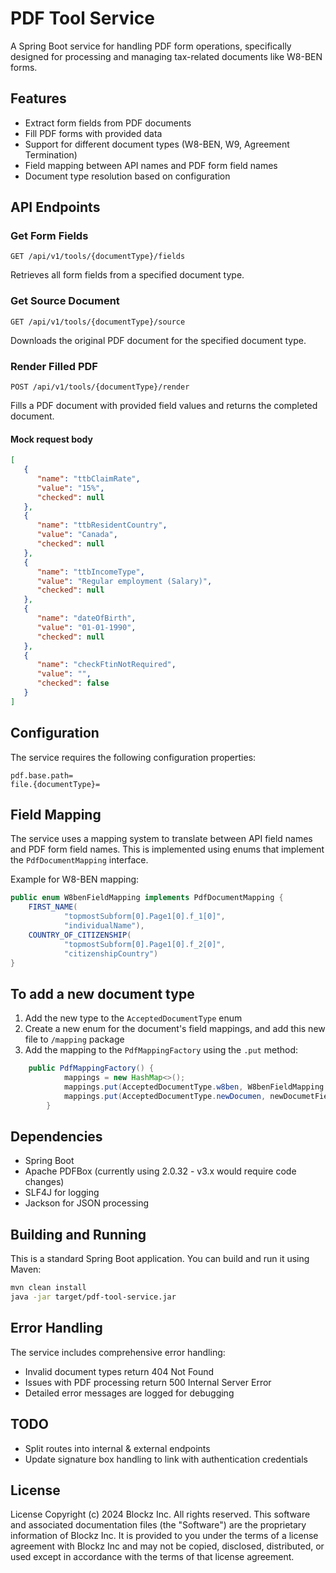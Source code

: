 # PDF Tool Service

A Spring Boot service for handling PDF form operations, specifically designed for processing and managing tax-related documents like W8-BEN forms.

## Features

- Extract form fields from PDF documents
- Fill PDF forms with provided data
- Support for different document types (W8-BEN, W9, Agreement Termination)
- Field mapping between API names and PDF form field names
- Document type resolution based on configuration

## API Endpoints

### Get Form Fields

```
GET /api/v1/tools/{documentType}/fields
```

Retrieves all form fields from a specified document type.

### Get Source Document

```
GET /api/v1/tools/{documentType}/source
```

Downloads the original PDF document for the specified document type.

### Render Filled PDF

```
POST /api/v1/tools/{documentType}/render
```

Fills a PDF document with provided field values and returns the completed document.

#### Mock request body
```json
[
   {
      "name": "ttbClaimRate",
      "value": "15%",
      "checked": null
   },
   {
      "name": "ttbResidentCountry",
      "value": "Canada",
      "checked": null
   },
   {
      "name": "ttbIncomeType",
      "value": "Regular employment (Salary)",
      "checked": null
   },
   {
      "name": "dateOfBirth",
      "value": "01-01-1990",
      "checked": null
   },
   {
      "name": "checkFtinNotRequired",
      "value": "",
      "checked": false
   }
]
```

## Configuration

The service requires the following configuration properties:

```properties
pdf.base.path=
file.{documentType}=
```

## Field Mapping

The service uses a mapping system to translate between API field names and PDF form field names. This is implemented using enums that implement the `PdfDocumentMapping` interface.

Example for W8-BEN mapping:
```java
public enum W8benFieldMapping implements PdfDocumentMapping {
    FIRST_NAME(
            "topmostSubform[0].Page1[0].f_1[0]",
            "individualName"),
    COUNTRY_OF_CITIZENSHIP(
            "topmostSubform[0].Page1[0].f_2[0]",
            "citizenshipCountry")
}
```

## To add a new document type

1. Add the new type to the `AcceptedDocumentType` enum
2. Create a new enum for the document's field mappings, and add this new file to `/mapping` package
3. Add the mapping to the `PdfMappingFactory` using the `.put` method:
```java
    public PdfMappingFactory() {
            mappings = new HashMap<>();
            mappings.put(AcceptedDocumentType.w8ben, W8benFieldMapping.class);
            mappings.put(AcceptedDocumentType.newDocumen, newDocumetFieldMapping.class);
        }
```

## Dependencies

- Spring Boot
- Apache PDFBox (currently using 2.0.32 - v3.x would require code changes)
- SLF4J for logging
- Jackson for JSON processing

## Building and Running

This is a standard Spring Boot application. You can build and run it using Maven:

```bash
mvn clean install
java -jar target/pdf-tool-service.jar
```

## Error Handling

The service includes comprehensive error handling:
- Invalid document types return 404 Not Found
- Issues with PDF processing return 500 Internal Server Error
- Detailed error messages are logged for debugging

## TODO

- Split routes into internal & external endpoints
- Update signature box handling to link with authentication credentials

## License

License
Copyright (c) 2024 Blockz Inc. All rights reserved.
This software and associated documentation files (the "Software") are the
proprietary information of Blockz Inc. It is provided to you under the terms
of a license agreement with Blockz Inc and may not be copied, disclosed,
distributed, or used except in accordance with the terms of that license agreement.